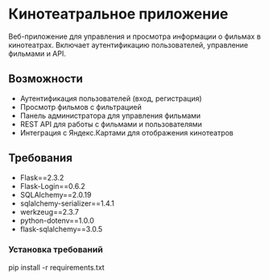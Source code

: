 # Кинотеатральное приложение

Веб-приложение для управления и просмотра информации о фильмах в кинотеатрах. Включает аутентификацию пользователей, управление фильмами и API.

## Возможности

- Аутентификация пользователей (вход, регистрация)
- Просмотр фильмов с фильтрацией
- Панель администратора для управления фильмами
- REST API для работы с фильмами и пользователями
- Интеграция с Яндекс.Картами для отображения кинотеатров

## Требования

- Flask==2.3.2
- Flask-Login==0.6.2
- SQLAlchemy==2.0.19
- sqlalchemy-serializer==1.4.1
- werkzeug==2.3.7
- python-dotenv==1.0.0
- flask-sqlalchemy==3.0.5

### Установка требований

pip install -r requirements.txt

